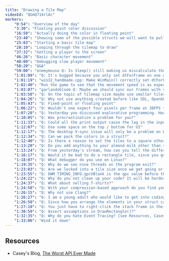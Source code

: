 ```yaml
---
title: "Drawing a Tile Map"
videoId: "QGmQ714rlAc"
markers:
    "0:54": "Overview of the day"
    "3:30": "Floating point color discussion"
    "16:50": "Actually doing the color in floating point"
    "23:40": "Showing some of the possible structs we will want to pull out"
    "25:03": "Starting a basic tile map"
    "28:10": "Looping through the tilemap to draw"
    "37:32": "Getting a player to the screen"
    "46:26": "Basic character movement"
    "48:00": "Debugging slow player movement"
    "58:20": "Q&A"
    "59:00": "enemymouse Q: Is Sleep() still making us miscalculate the FPS"
    "1:01:09": "Q: It's bugged because you only set dtForFrame on one of the two inputs"
    "1:01:19": "win32_handmade.cpp: Make WinMain() correctly set dtForFrame at the beginning of every frame"
    "1:02:40": "Run the game to see that the movement speed is as expected"
    "1:03:07": "garlandobloom Q: Maybe we should sync our frames with vsync due to it dropping our frames"
    "1:03:50": "Q: On the topic of tilemap size maybe use smaller tiles then use 2 tiles for doors"
    "1:04:26": "Q: Why not use anything created before like SDL, OpenGL, and so on?"
    "1:05:43": "Q: Fixed-point or floating point"
    "1:06:22": "Q: Wouldn't one expect four pixels per frame at 30FPS to look a little jerky"
    "1:07:28": "Q: Yesterday you discussed explorative programming. How do you compare that with AGILE development style?"
    "1:10:05": "Q: Was procrastination a problem for you?"
    "1:11:33": "Q: Could all the print output cause the lag in the input?"
    "1:12:07": "Q: Use some space on the top / bottom for UI"
    "1:12:17": "Q: The desktop V-sync issue will only be a problem on Windows Vista+, which means we can use the command to get it from the DWM there, and use the direct draw one on Windows XP"
    "1:12:34": "Q: Can we pack the colors in a struct?"
    "1:12:40": "Q: Is there a reason to set the tiles to a square other than ease of use?"
    "1:13:20": "Q: Do you add anything to your almond milk other than soaked almonds and water?"
    "1:13:24": "Q: From yesterday's stream, how can you tell the difference in how to change the direction of your design or is that a fundamentally hard problem"
    "1:16:17": "Q: Would it be bad to do a rectangle tile, since you get a rectangle by doing an ortho view of it anyway?"
    "1:18:07": "Q: What debugger do you use on Linux?"
    "1:19:35": "Q: Why do we see nine threads on the program exit?"
    "1:23:03": "Q: Are we locked into a tile size once we get going or can we make that dynamic per level or room in the future?"
    "1:23:55": "Q: DWM_TIMING_INFO.qpcVBlank is the qpc value before the VBlank"
    "1:24:22": "Q: Why do you not clean up your code? It will be harder to find bugs if you do not"
    "1:24:37": "Q: What about selling T-shirts?"
    "1:24:58": "Q: With your compression-based approach do you find yourself writing facades for everything so you and others can interact with the modules"
    "1:26:15": "Q: Why not use Clang?"
    "1:26:27": "Q: I am a young adult who would like to get into coding, but everywhere I go lands up with the same stuff which leads to be boring and not interactive. How does one learn code?"
    "1:26:50": "Q: Since how you arrange the elements in your struct can influence the size, is there a rule to follow on how to organise your structure?"
    "1:27:18": "Q: You just have to right-click the stack frame in the Call Stack view, and download from MS symbol servers"
    "1:30:59": "Q: Assert assumptions in DrawRectangle()?"
    "1:32:35": "Q: Why do you hate Event Tracing? [see Resources, Casey's Blog]"
    "1:33:06": "Wind it down"
---
```


## Resources

* Casey's Blog, [The Worst API Ever Made](http://mollyrocket.com/casey/stream_0029.html)
